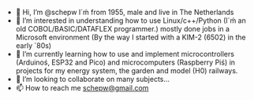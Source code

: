 - 👋 Hi, I’m @schepw I´ḿ from 1955, male and live in The Netherlands
- 👀 I’m interested in understanding how to use Linux/c++/Python (I´ḿ an old COBOL/BASIC/DATAFLEX programmer.)
     mostly done jobs in a Microsoft environment (By the way I started with a KIM-2 (6502) in the early ´80s) 
- 🌱 I’m currently learning how to use and implement microcontrollers (Arduinoś, ESP32 and Pico) and microcomputers (Raspberry Piś)
     in projects for my energy system, the garden and model (H0) railways.
- 💞️ I’m looking to collaborate on many subjects...
- 📫 How to reach me schepw@gmail.com

<!---
schepw/schepw is a ✨ special ✨ repository because its `README.md` (this file) appears on your GitHub profile.
You can click the Preview link to take a look at your changes.
--->
